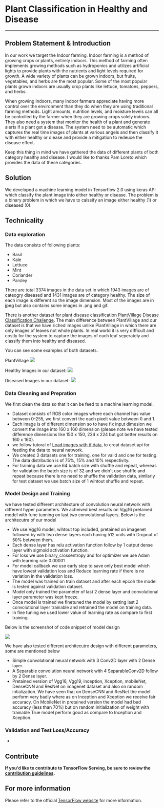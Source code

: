 # Plant Classification in Healthy and Disease

----

## Problem Statement & Introduction

In our work we target the Indoor farming. Indoor farming is a method of growing crops or plants, entirely indoors. This method of farming often implements growing methods such as hydroponics and utilizes artificial lights to provide plants with the nutrients and light levels required for growth. A wide variety of plants can be grown indoors, but fruits, vegetables, and herbs are the most popular. Some of the most popular plants grown indoors are usually crop plants like lettuce, tomatoes, peppers, and herbs.

When growing indoors, many indoor farmers appreciate having more control over the environment than they do when they are using traditional farming methods. Light amounts, nutrition levels, and moisture levels can all be controlled by the farmer when they are growing crops solely indoors. They also need a system that monitor the health of a plant and generate alerts if a plant got a disease. The system need to be automatic which captures the real time images of plants at various angels and then classify it with either healthy or diease and provide a mitigation to redeuce the disease effect.

Keep this thing in mind we have gathered the data of different plants of both category healthy and disease. I would like to thanks Pam Loreto which provides the data of these categories. 


## Solution

We developed a machine learning model in Tensorflow 2.0 using keras API which classify the plant image into either healthy or disease. The problem is a binary problem in which we have to calssify an image either healthy (1) or diseased (0).


## Technicality

### Data exploration

The data consists of following plants:

-   Basil
-   Kale
-   Lettuce
-   Mint
-   Coriander
-   Parsley

There are total 3374 images in the data set in which 1943 images are of cateogry diseased  and 1431 images are of category healthy. The size of each image is different so the image dimension. Most of the images are in jpeg but also contains some images in .png and gif.

There is another dataset for plant disease classification [PlantVillage Disease Classification Challenge](https://www.crowdai.org/challenges/plantvillage-disease-classification-challenge). The main difference between PlantVillage and our dataset is that we have riched images unlike PlantVillage in which there are only images of leaves not whole plants. In real world it is very difficult and costly for the system to capture the images of each leaf seperately and classify them into healthy and diseased.  

You can see some examples of both datasets. 

PlantVillage
![](misc/plantvillage-min.png)

Healthy Images in our dataset:
![](misc/healthy_images.png)

Diseased Images in our dataset:
![](misc/disease_images.png)

### Data Cleaning and Prepration

We first clean the data so that it can be feed to a machine learning model. 

-   Dataset consists of RGB color images where each channel has value between 0-255, we first convert the each pixelt value between 0 and 1. 
-   Each image is of different dimension so to have fix input dimesion we convert the image into 160 x 160 dimension (please note we have tested difference dimensions like 150 x 150, 224 x 224 but got better results on 160 x 160).
-   we follow tutoral of [Load images with tf.data](https://www.tensorflow.org/alpha/tutorials/load_data/images#build_a_tfdatadataset), to creat  dataset api for feeding the data to neural network.
-   We created 3 datasets one for training, one for valid and one for testing. The data distribution is of 75%, 15% and 10% respectivity.
-   For training data we use 64 batch size with shuffle and repeat, whereas for validation the batch size is of 32 and we didn't use shuffle and repeat because there is no need to shuffle the validation data, similarly for test dataset we use batch size of 1 wihtout shuffle and repeat. 

### Model Design and Training

we have tested different architecture of convolution neural network with different hyper parameters. We acheived best results on Vgg16 pretained model with fune tunning on last two convolutional layers. Below is the architecutre of our model

-   We use Vgg16 model, wihtout top included, pretained on imagenet followed by with two dense layers each having 512 units with Dropout of 50% between them.
-   Each dense layer has relu activation function follow by 1 output dense layer with sigmoid activation function.
-   For loss we use binary_crossentropy and for optimizer we use Adam with learning rate 0.00001
-   For model callback we use early stop to save only best model which have lowest validation loss and Reduce learning rate if there is no variation in the validation loss.
-   The model was trained on train dataset and after each epcoh the model is tested against validation dataset. 
-   Model only trained the parameter of last 2 dense layer and convolutional layer parameter was kept freeze.
-   Once model is trained we finetuned the model by setting last 2 convolutional layer trainable and retrained the model on training data. 
-   In fine tuning we used lower value of learning rate as compare to first training.

Below is the screenshot of code snippet of model design

![](misc/vgg16.png)

We have also tested different architecutre design with different parameters, some are mentioned below

-   Simple convolutional neural network with 3 Conv2D layer with 2 Dense layer.
-   A Separable convolution neural network with 4 SeparableConv2D follow by 2 Dense layer.
-   Pretained version of Vgg16, Vgg19, inception, Xception, mobileNet, DenseCNN and ResNet on imagenet dataset and also on random intialization. We have seen that on DenseCNN and ResNet the model perform very badly where as on Inception and Xception we receive fair accuracy. On MobileNet in pretained version the model had bad accuracy (less than 70%) but on random initialization of weight with trainable True model perform good as compare to Inception and Xception.

### Validation and Test Loss/Accuracy

- 



## Contribute

**If you'd like to contribute to TensorFlow Serving, be sure to review the
[contribution guidelines](CONTRIBUTING.md).**


## For more information

Please refer to the official [TensorFlow website](http://tensorflow.org) for
more information.
